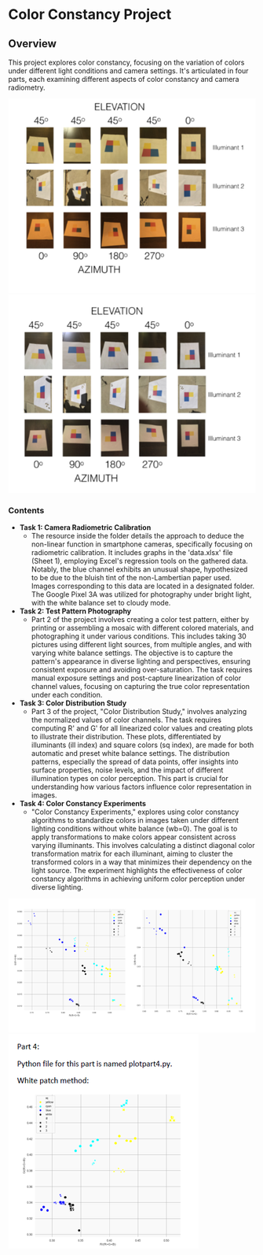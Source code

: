 # Color Constancy Project

## Overview
This project explores color constancy, focusing on the variation of colors under different light conditions and camera settings. It's articulated in four parts, each examining different aspects of color constancy and camera radiometry.

![under different light condition with different angle ](cv_1.png)
![under different light condition with different angle ](cv2.png)


### Contents
- **Task 1: Camera Radiometric Calibration**
  - The resource inside the folder details the approach to deduce the non-linear function in smartphone cameras, specifically focusing on radiometric calibration. It includes graphs in the 'data.xlsx' file (Sheet 1), employing Excel's regression tools on the gathered data. Notably, the blue channel exhibits an unusual shape, hypothesized to be due to the bluish tint of the non-Lambertian paper used. Images corresponding to this data are located in a designated folder. The Google Pixel 3A was utilized for photography under bright light, with the white balance set to cloudy mode.
- **Task 2: Test Pattern Photography**
  - Part 2 of the project involves creating a color test pattern, either by printing or assembling a mosaic with different colored materials, and photographing it under various conditions. This includes taking 30 pictures using different light sources, from multiple angles, and with varying white balance settings. The objective is to capture the pattern's appearance in diverse lighting and perspectives, ensuring consistent exposure and avoiding over-saturation. The task requires manual exposure settings and post-capture linearization of color channel values, focusing on capturing the true color representation under each condition.
- **Task 3: Color Distribution Study**
  - Part 3 of the project, "Color Distribution Study," involves analyzing the normalized values of color channels. The task requires computing R' and G' for all linearized color values and creating plots to illustrate their distribution. These plots, differentiated by illuminants (ill index) and square colors (sq index), are made for both automatic and preset white balance settings. The distribution patterns, especially the spread of data points, offer insights into surface properties, noise levels, and the impact of different illumination types on color perception. This part is crucial for understanding how various factors influence color representation in images.
- **Task 4: Color Constancy Experiments**
  - "Color Constancy Experiments," explores using color constancy algorithms to standardize colors in images taken under different lighting conditions without white balance (wb=0). The goal is to apply transformations to make colors appear consistent across varying illuminants. This involves calculating a distinct diagonal color transformation matrix for each illuminant, aiming to cluster the transformed colors in a way that minimizes their dependency on the light source. The experiment highlights the effectiveness of color constancy algorithms in achieving uniform color perception under diverse lighting.


![Task 3 ](cv3.png)
![Task 4 ](cv4.png)


